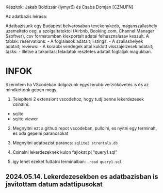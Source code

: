 Készitok: Jakab Boldizsár (lymyr6) és Csaba Domjan [CZNUFN]

Az adatbazis leirása:

Adatbazisunk egy Budapest belvarosaban tevekenykedo, maganszallashely uzemelteto ceg,
a szolgaltatoktol (Airbnb, Booking.com, Channel Manager Szoftver), csv formatumban
kiexportalt adatai felhasznalasav keszult.
A tablak:
reservations: - A foglalasok adatait;
listings: - A szallashelyek adatait;
reviews: - A korabbi vendegek altal kuldott visszajelzesek adatait;
tasks: - Illetve a takaritasi feladatok reszletes adatait foglaljak magukban.




# INFOK

Szerintem ha VScodeban dolgozunk egyszerubb verziókövetés is és az mindkettonk gepen megy.

1. Telepiteni 2 extensiont vscodehoz, hogy tudj benne lekerdezesek csinalni:
- sqlite
- sqlite viewer


2. Megnyitni ezt a github repot vscodeban, pullolni, es nyitni egy terminalt, es oda gepelni parancsokat
   
3. Megnyitni adatbazist parancs:       `sqlite3 strentals.db`

4. Csinalni lekerdezeknek kulon fajlokat pl "query1.sql"

5. igy lehet ezeket futtatni terminalban:     `.read query1.sql`


## 2024.05.14. Lekerdezesekben es adatbazisban is javitottam datum adattipusokat
